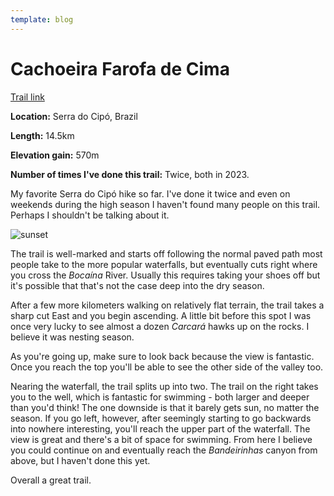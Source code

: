 ```yaml
---
template: blog
---
```


# Cachoeira Farofa de Cima

[Trail link](https://www.alltrails.com/trail/brazil/minas-gerais/cachoeira-farofa-de-cima)

**Location:** Serra do Cipó, Brazil

**Length:** 14.5km

**Elevation gain:** 570m

**Number of times I've done this trail:** Twice, both in 2023.

My favorite Serra do Cipó hike so far. I've done it twice and even on weekends during the high season I haven't found many people on this trail. Perhaps I shouldn't be talking about it.

![sunset](../img/brazil/13.png)


The trail is well-marked and starts off following the normal paved path most people take to the more popular waterfalls, but eventually cuts right where you cross the _Bocaína_ River. Usually this requires taking your shoes off but it's possible that that's not the case deep into the dry season.

After a few more kilometers walking on relatively flat terrain, the trail takes a sharp cut East and you begin ascending. A little bit before this spot I was once very lucky to see almost a dozen _Carcará_ hawks up on the rocks. I believe it was nesting season.

As you're going up, make sure to look back because the view is fantastic. Once you reach the top you'll be able to see the other side of the valley too. 

Nearing the waterfall, the trail splits up into two. The trail on the right takes you to the well, which is fantastic for swimming - both larger and deeper than you'd think! The one downside is that it barely gets sun, no matter the season. If you go left, however, after seemingly starting to go backwards into nowhere interesting, you'll reach the upper part of the waterfall. The view is great and there's a bit of space for swimming. From here I believe you could continue on and eventually reach the _Bandeirinhas_ canyon from above, but I haven't done this yet.

Overall a great trail.